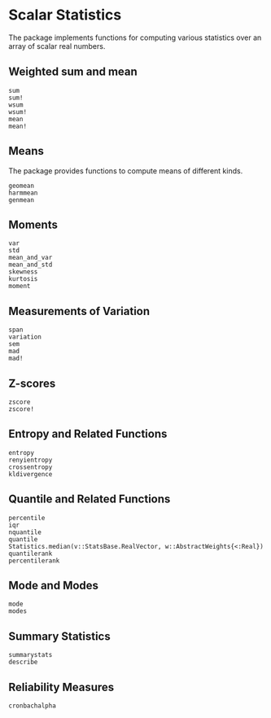 # Scalar Statistics

The package implements functions for computing various statistics over an array of scalar real numbers.

## Weighted sum and mean

```@docs
sum
sum!
wsum
wsum!
mean
mean!
```

## Means

The package provides functions to compute means of different kinds.

```@docs
geomean
harmmean
genmean
```

## Moments

```@docs
var
std
mean_and_var
mean_and_std
skewness
kurtosis
moment
```

## Measurements of Variation

```@docs
span
variation
sem
mad
mad!
```

## Z-scores

```@docs
zscore
zscore!
```

## Entropy and Related Functions

```@docs
entropy
renyientropy
crossentropy
kldivergence
```

## Quantile and Related Functions

```@docs
percentile
iqr
nquantile
quantile
Statistics.median(v::StatsBase.RealVector, w::AbstractWeights{<:Real})
quantilerank
percentilerank
```

## Mode and Modes

```@docs
mode
modes
```

## Summary Statistics

```@docs
summarystats
describe
```

## Reliability Measures

```@docs
cronbachalpha
```
